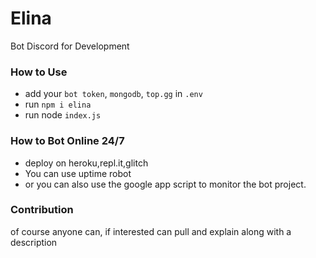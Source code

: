 # Elina
Bot Discord for Development

### How to Use
- add your `bot token`, `mongodb`, `top.gg` in `.env` 
- run `npm i elina`
- run node `index.js`
### How to Bot Online 24/7
- deploy on heroku,repl.it,glitch
- You can use uptime robot
- or you can also use the google app script to monitor the bot project.
### Contribution
of course anyone can, if interested can pull and explain along with a description

